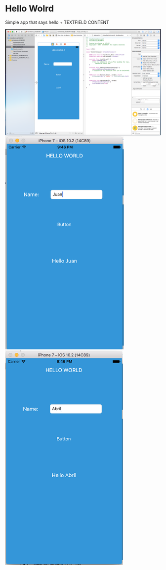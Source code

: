 # Hello Wolrd

Simple app that says hello + TEXTFIELD CONTENT

![1](https://raw.githubusercontent.com/jluisfgarza/Swift/master/HelloWorld_a01280767/1.png)
![2](https://raw.githubusercontent.com/jluisfgarza/Swift/master/HelloWorld_a01280767/2.png)
![3](https://raw.githubusercontent.com/jluisfgarza/Swift/master/HelloWorld_a01280767/3.png)
